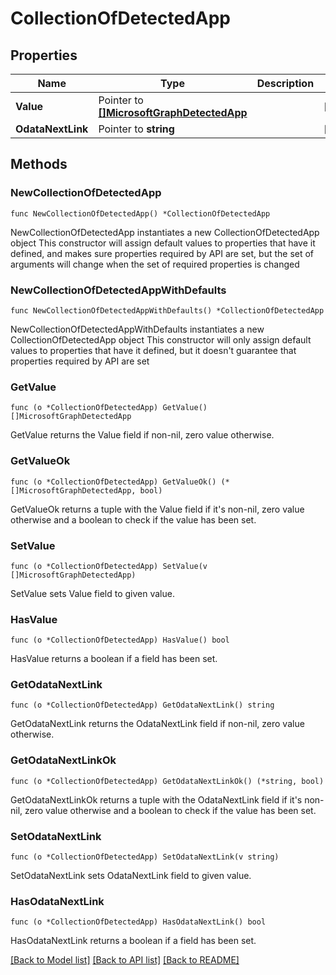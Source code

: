 # CollectionOfDetectedApp

## Properties

Name | Type | Description | Notes
------------ | ------------- | ------------- | -------------
**Value** | Pointer to [**[]MicrosoftGraphDetectedApp**](MicrosoftGraphDetectedApp.md) |  | [optional] 
**OdataNextLink** | Pointer to **string** |  | [optional] 

## Methods

### NewCollectionOfDetectedApp

`func NewCollectionOfDetectedApp() *CollectionOfDetectedApp`

NewCollectionOfDetectedApp instantiates a new CollectionOfDetectedApp object
This constructor will assign default values to properties that have it defined,
and makes sure properties required by API are set, but the set of arguments
will change when the set of required properties is changed

### NewCollectionOfDetectedAppWithDefaults

`func NewCollectionOfDetectedAppWithDefaults() *CollectionOfDetectedApp`

NewCollectionOfDetectedAppWithDefaults instantiates a new CollectionOfDetectedApp object
This constructor will only assign default values to properties that have it defined,
but it doesn't guarantee that properties required by API are set

### GetValue

`func (o *CollectionOfDetectedApp) GetValue() []MicrosoftGraphDetectedApp`

GetValue returns the Value field if non-nil, zero value otherwise.

### GetValueOk

`func (o *CollectionOfDetectedApp) GetValueOk() (*[]MicrosoftGraphDetectedApp, bool)`

GetValueOk returns a tuple with the Value field if it's non-nil, zero value otherwise
and a boolean to check if the value has been set.

### SetValue

`func (o *CollectionOfDetectedApp) SetValue(v []MicrosoftGraphDetectedApp)`

SetValue sets Value field to given value.

### HasValue

`func (o *CollectionOfDetectedApp) HasValue() bool`

HasValue returns a boolean if a field has been set.

### GetOdataNextLink

`func (o *CollectionOfDetectedApp) GetOdataNextLink() string`

GetOdataNextLink returns the OdataNextLink field if non-nil, zero value otherwise.

### GetOdataNextLinkOk

`func (o *CollectionOfDetectedApp) GetOdataNextLinkOk() (*string, bool)`

GetOdataNextLinkOk returns a tuple with the OdataNextLink field if it's non-nil, zero value otherwise
and a boolean to check if the value has been set.

### SetOdataNextLink

`func (o *CollectionOfDetectedApp) SetOdataNextLink(v string)`

SetOdataNextLink sets OdataNextLink field to given value.

### HasOdataNextLink

`func (o *CollectionOfDetectedApp) HasOdataNextLink() bool`

HasOdataNextLink returns a boolean if a field has been set.


[[Back to Model list]](../README.md#documentation-for-models) [[Back to API list]](../README.md#documentation-for-api-endpoints) [[Back to README]](../README.md)



